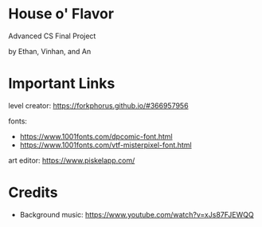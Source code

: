 # House o' Flavor
Advanced CS Final Project

by Ethan, Vinhan, and An

# Important Links
level creator: https://forkphorus.github.io/#366957956

fonts: 
- https://www.1001fonts.com/dpcomic-font.html
- https://www.1001fonts.com/vtf-misterpixel-font.html

art editor: https://www.piskelapp.com/

# Credits
- Background music: https://www.youtube.com/watch?v=xJs87FJEWQQ
